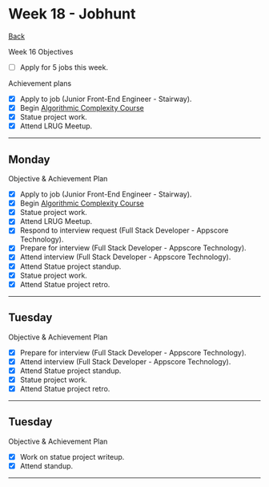 # Week 18 - Jobhunt

[Back](README.md)

Week 16 Objectives

- [ ] Apply for 5 jobs this week.

Achievement plans

- [x] Apply to job (Junior Front-End Engineer - Stairway).
- [x] Begin [Algorithmic Complexity Course]
- [x] Statue project work.
- [x] Attend LRUG Meetup.

---

## Monday

Objective & Achievement Plan

- [x] Apply to job (Junior Front-End Engineer - Stairway).
- [x] Begin [Algorithmic Complexity Course]
- [x] Statue project work.
- [x] Attend LRUG Meetup.
- [x] Respond to interview request (Full Stack Developer - Appscore Technology).
- [x] Prepare for interview (Full Stack Developer - Appscore Technology).
- [x] Attend interview (Full Stack Developer - Appscore Technology).
- [x] Attend Statue project standup.
- [x] Statue project work.
- [x] Attend Statue project retro.

---

## Tuesday

Objective & Achievement Plan

- [x] Prepare for interview (Full Stack Developer - Appscore Technology).
- [x] Attend interview (Full Stack Developer - Appscore Technology).
- [x] Attend Statue project standup.
- [x] Statue project work.
- [x] Attend Statue project retro.

---

## Tuesday

Objective & Achievement Plan

- [x] Work on statue project writeup.
- [x] Attend standup.

---

<!--
## Retrospective

### Achievements this week

- [x] Apply for 5 jobs this week.

### Score: 7

#### Reasons for Score

- I kept up the pace of 5 applications per week. I am getting better at STAR format for cover letters too.
- Some more work is uncovered for the statue project, will we ever find those statues!

<!-- Links -->

<!-- Week 1 -->

[First day intro]: Intro_first_day.md
[TDD process skills workshop]: ../skills_workshops/TDD_process.md
[Debugging skills workshop]: ../skills_workshops/debugging.md
[Mocking skills workshop]: ../skills_workshops/mocking.md
[Test Driving practical]: ../skills_workshops/test_driving_practice.md

<!-- Week 2 -->

[Code Review skills workshop]: ../skills_workshops/code_review.md
[Process Review workshop]: ../process_workshop.md
[Domain Modelling skills workshop]: ../skills_workshops/domain_modelling.md
[Feedback skills workshop]: ../skills_workshops/feedback.md
[Mocking with RSpec practical]: ../skills_workshops/mocking_with_rspec.md
[Refactoring skills workshop]: ../skills_workshops/refactoring.md
[Concretes and Abstracts skills workshop]: ../skills_workshops/concretes_and_abstracts.md
[Delegation skills workshop]: ../skills_workshops/delegation.md

<!-- Week 3 -->

[Servers 1 skills workshop]: ../skills_workshops/servers_1.md
[Servers 2 skills workshop]: ../skills_workshops/servers_2.md
[Clients 1 skills workshop]: ../skills_workshops/clients_1.md
[Process modelling skills workshop]: ../skills_workshops/http_modelling.md
[Birthday Greeter App skills workshop]: ../skills_workshops/birthday_greeter_app.md
[Empathy EQ workshop]: ../skills_workshops/empathy.md
[Debugging 2 skills workshop]: ../skills_workshops/debugging_2.md
[Debugging a Rack App skills workshop]: ../skills_workshops/debugging_a_rack_app.md

<!-- Week 4 -->

[Illustrated Intro to Databases]: https://illustrated.dev/databases
[SQLZoo]: ../skills_workshops/sqlzoo.md
[Development Environments pill]: https://github.com/makersacademy/course/blob/master/pills/development_environments.md
[Class methods and Instance Methods article]: https://hackmd.io/sOCjb8IcSIaPvT54SXBb3Q
[REST Game skills workshop]: ../skills_workshops/REST_game.md
[Database Domain Modelling skills workshop]: ../skills_workshops/database_domain_modelling.md
[Diary App skills workshop]: ../skills_workshops/diary_app.md

<!-- Week 5 -->

[JS Objects and Prototypes skills workshop]: ../skills_workshops/js_objects_prototypes.md
[JS Closures skills workshop]: ../skills_workshops/js_closures.md
[CodeAcademy guide to semicolons]: https://news.codecademy.com/your-guide-to-semicolons-in-javascript/
[Getting Visibility in JavaScript skills workshop]: ../skills_workshops/visibility_javascript.md
[Spies and Mocking in JavaScript skills workshop]: ../skills_workshops/spies_mocking_javascript.md
[Callbacks and Async skills workshop]: ../skills_workshops/callbacks_async_javascript.md

<!-- Week 6 -->

[Optimise Your Team - Communication EQ workshop]: ../skills_workshops/communication.md

<!-- Week 7 -->

[Frontend Single Page App skills workshop]: ../skills_workshops/frontend_single_page_app.md
[JavaScript Promises skills workshop]: ../skills_workshops/javascript_promises.md
[JavaScript Module Patterns skills workshop]: ../skills_workshops/javascript_module_patterns.md
[Async and the Event Loop skills workshop]: ../skills_workshops/async_event_loop.md
[Intro to Machine Learning Seminar]: ../skills_workshops/intro_machine_learning.md

<!-- Week 8 & 9 -->

[Intro to Machine Learning Seminar]: ../skills_workshops/intro_machine_learning.md
[Stuff I'd Tell My Younger Self - Dougal Simpson - Lunchtime Talk]: ../skills_workshops/stuff_id_tell_my_younger_self.md
[Review]: /reviews.md
[Careers Design workshop]: ../careers/careers_design_workshop.md
[Creative Job Hunting seminar]: ../careers/creative_job_hunting.md

<!-- Week 10 -->

[Bank]: https://github.com/hturnbull93/bank
[Bank in JS]: https://github.com/hturnbull93/bank-js
[Careers CV Starter workshop]: ../careers/cv_starter_workshop.md
[Bank in Node]: https://github.com/hturnbull93/bank-node
[Bank in Python]: https://github.com/hturnbull93/bank-py
[Careers CV formatting workshop]: ../careers/cv_formatting_workshop.md

<!-- Week 11 & 12 -->

[Algorithm Complexity seminar]: ../skills_workshops/algorithmic_complexity.md

<!-- Week 13 -->

[Jobhunt Kickoff]: ../careers/jobhunt_kickoff.md
[Ben Sheridan - Watch Me Recruit workshop]: ../careers/watch_me_recruit.md
[Jobhunt Kickoff]: ../careers/goal_setting.md
[Focussed CV workshop]: ../careers/focussed_cv_workshop.md
[Side Project workshop]: ../careers/side_projects.md
[Practical Machine Learning Literacy]: ../skills_workshops/practical_machine_learning_literacy.md
[Dev Tea with Kate Morris]: ../careers/dev_tea_kate_morris.md

<!-- Week 14 -->

[Job boards workshop]: ../careers/job_boards_workshop.md
[Who's Who in Hiring workshop]: ../careers/whos_who_in_hiring.md
[Dev Tea with Chris Ly]: ../careers/dev_tea_chris_ly.md

<!-- Week 15 -->

[HIRED Ask a Careers Coach webinar]: ../careers/hired_ask_a_careers_coach.md
[Programmed in Pencil June meetup]: ../careers/programmed_in_pencil_june.md
[Make a splash with ML workshop]: ../skills_workshops/make_a_splash_wth_ml.md

<!-- Week 16 -->

[Technical Interviews 101 workshop]: ../careers/technical_interviews_101.md
[JSConf Learning Functional Programming with JavaScript - Anjana Vakil]: https://www.youtube.com/watch?v=e-5obm1G_FY
[STAR format workshop]: ../careers/STAR_format.md

<!-- Week 17 -->

<!-- Week 18 -->

[Algorithmic Complexity Course]: https://github.com/hturnbull93/algotihmic-complexity-course
